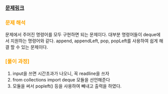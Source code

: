     
### [문제링크](https://www.acmicpc.net/problem/10866)

### <span style="color:orange"> 문제 해석 </span>
문제에서 주어진 명령어를 모두 구현하면 되는 문제이다. 대부분 명령어들이 deque에서 지원하는 명령어와 같다.
append, appendLeft, pop, popLeft를 사용하여 쉽게 해결 할 수 있는 문제이다.


### 

### <span style="color:orange"> [풀이 과정] </span>
1. input을 쓰면 시간초과가 나오니, 꼭 readline을 쓰자
2. from collections import deque 모듈을 선언해준다
3. 모듈을 써서 popleft() 등을 사용하여 빼내고 출력을 하였다.